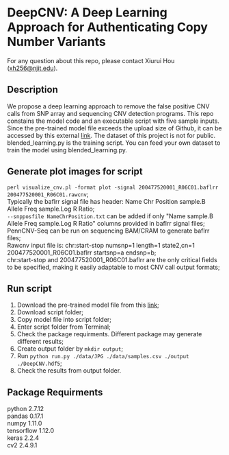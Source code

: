 # DeepCNV: A Deep Learning Approach for Authenticating Copy Number Variants
For any question about this repo, please contact Xiurui Hou (xh256@njit.edu).  

## Description
We propose a deep learning approach to remove the false positive CNV calls from SNP array and sequencing CNV detection programs. This repo constains the model code and an executable script with five sample inputs. Since the pre-trained model file exceeds the upload size of Github, it can be accessed by this external [link](https://www.filehosting.org/file/details/886348/DeepCNV.hdf5). The dataset of this project is not for public. blended_learning.py is the training script. You can feed your own dataset to train the model using blended_learning.py.

## Generate plot images for script
```perl visualize_cnv.pl -format plot -signal 200477520001_R06C01.baflrr 200477520001_R06C01.rawcnv```;  
Typically the baflrr signal file has header: Name Chr Position sample.B Allele Freq sample.Log R Ratio;  
```--snpposfile NameChrPosition.txt``` can be added if only "Name sample.B Allele Freq sample.Log R Ratio" columns provided in baflrr signal files;  
PennCNV-Seq can be run on sequencing BAM/CRAM to generate baflrr files;  
Rawcnv input file is: chr:start-stop numsnp=1 length=1 state2,cn=1 200477520001_R06C01.baflrr startsnp=a endsnp=b;  
chr:start-stop and 200477520001_R06C01.baflrr are the only critical fields to be specified, making it easily adaptable to most CNV call output formats;  

## Run script
1. Download the pre-trained model file from this [link](https://www.filehosting.org/file/details/886348/DeepCNV.hdf5);
2. Download script folder;
3. Copy model file into script folder;
4. Enter script folder from Terminal;
5. Check the package requirments. Different package may generate different results;
6. Create output folder by ```mkdir output```;
7. Run ```python run.py ./data/JPG ./data/samples.csv ./output ./DeepCNV.hdf5```;
8. Check the results from output folder.

## Package Requirments
python  2.7.12  
pandas  0.17.1  
numpy  1.11.0  
tensorflow  1.12.0  
keras  2.2.4  
cv2  2.4.9.1  


